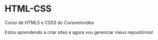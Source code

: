 # HTML-CSS
 Curso de HTML5 e CSS3 do Cursoemvideo

 Estou aprendendo a criar sites e agora vou gerenciar meus repositórios!
